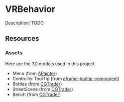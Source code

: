 # VRBehavior
Description: TODO

## Resources
### Assets
  Here are the 3D models used in this project.
  * Menu (from [APainter](https://github.com/aframevr/a-painter))
  * Controller ToolTip (from [aframe-tooltip-component](https://github.com/fernandojsg/aframe-tooltip-component))
  * Bottles (from [CGTrader](https://www.cgtrader.com/free-3d-models/science/medical/potions-pack-f1518b7f1c8b5fe0960c68480e3b4444))
  * StreetScene (from [CGTrader](https://www.cgtrader.com/free-3d-models/exterior/cityscape/the-street-scene))
  * Bench (from [CGTrader](https://www.cgtrader.com/free-3d-models/furniture/outdoor/bench--39))
